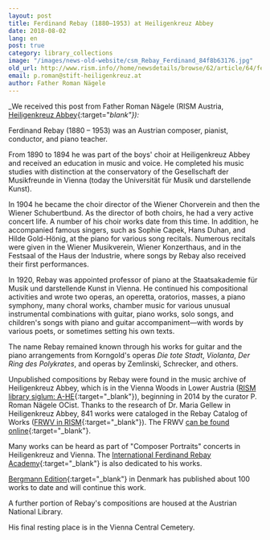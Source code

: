 ```yaml
---
layout: post
title: Ferdinand Rebay (1880–1953) at Heiligenkreuz Abbey
date: 2018-08-02
lang: en
post: true
category: library_collections
image: "/images/news-old-website/csm_Rebay_Ferdinand_84f8b63176.jpg"
old_url: http://www.rism.info//home/newsdetails/browse/62/article/64/ferdinand-rebay-1880-1953-at-heiligenkreuz-abbey.html
email: p.roman@stift-heiligenkreuz.at
author: Father Roman Nägele
---
```


_We received this post from Father Roman Nägele (RISM Austria, [Heiligenkreuz Abbey](https://www.stift-heiligenkreuz.org/){:target="_blank"}):_

Ferdinand Rebay (1880 – 1953) was an Austrian composer, pianist, conductor, and piano teacher.

From 1890 to 1894 he was part of the boys' choir at Heiligenkreuz Abbey and received an education in music and voice. He completed his music studies with distinction at the conservatory of the Gesellschaft der Musikfreunde in Vienna (today the Universität für Musik und darstellende Kunst).

In 1904 he became the choir director of the Wiener Chorverein and then the Wiener Schubertbund. As the director of both choirs, he had a very active concert life. A number of his choir works date from this time. In addition, he accompanied famous singers, such as Sophie Capek, Hans Duhan, and Hilde Gold-Hönig, at the piano for various song recitals. Numerous recitals were given in the Wiener Musikverein, Wiener Konzerthaus, and in the Festsaal of the Haus der Industrie, where songs by Rebay also received their first performances.

In 1920, Rebay was appointed professor of piano at the Staatsakademie für Musik und darstellende Kunst in Vienna. He continued his compositional activities and wrote two operas, an operetta, oratorios, masses, a piano symphony, many choral works, chamber music for various unusual instrumental combinations with guitar, piano works, solo songs, and children's songs with piano and guitar accompaniment—with words by various poets, or sometimes setting his own texts.

The name Rebay remained known through his works for guitar and the piano arrangements from Korngold's operas _Die tote Stadt_, _Violanta_, _Der Ring des Polykrates_, and operas by Zemlinski, Schrecker, and others.

Unpublished compositions by Rebay were found in the music archive of Heiligenkreuz Abbey, which is in the Vienna Woods in Lower Austria ([RISM library siglum: A-HE](https://opac.rism.info/search?View=rism&author=Rebay+Ferdinand&siglum=A-HE&Language=en){:target="_blank"}), beginning in 2014 by the curator P. Roman Nägele OCist. Thanks to the research of Dr. Maria Gellew in Heiligenkreuz Abbey, 841 works were cataloged in the Rebay Catalog of Works ([FRWV in RISM](https://opac.rism.info/search?View=rism&q=FRWV&Language=en){:target="_blank"}). The FRWV [can be found online](http://www.stift-heiligenkreuz-sammlungen.at/musikarchiv/ferdinand-rebay/werkverzeichnis/){:target="_blank"}.

Many works can be heard as part of "Composer Portraits" concerts in Heiligenkreuz and Vienna. The [International Ferdinand Rebay Academy](http://www.rism.info/home/newsdetails/?tx_ttnews%5BbackPid%5D=2&tx_ttnews%5Btt_news%5D=1668&cHash=deea687b6ebefdbc5542a11a51af7559){:target="_blank"} is also dedicated to his works.

[Bergmann Edition](http://www.bergmannedition.com/){:target="_blank"} in Denmark has published about 100 works to date and will continue this work.

A further portion of Rebay's compositions are housed at the Austrian National Library.

His final resting place is in the Vienna Central Cemetery.


